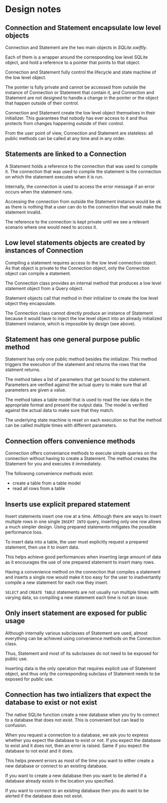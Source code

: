 
# Design notes


## Connection and Statement encapsulate low level objects

Connection and Statement are the two main objects in *SQLite.swiftly*.

Each of them is a wrapper around the corresponding low level SQLite object, and
hold a reference to a pointer that points to that object.

Connection and Statement fully control the lifecycle and state machine of the
low level object.

The pointer is fully private and cannot be accessed from outside the instance
of Connection or Statement that contain it, and Connection and Statement are not
designed to handle a change in the pointer or the object that happen outside of
their control.

Connection and Statement create the low level object themselves in their
initializer. This guarantees that nobody has ever access to it and thus protects
from changes happening outside of their control.

From the user point of view, Connection and Statement are stateless: all public
methods can be called at any time and in any order.


## Statements are linked to a Connection

A Statement holds a reference to the connection that was used to compile it.
The connection that was used to compile the statement is the connection on which
the statement executes when it is run.

Internally, the connection is used to access the error message if an error
occurs when the statement runs.

Accessing the connection from outside the Statement instance would be ok as 
there is nothing that a user can do to the connection that would make the 
statement invalid.

The reference to the connection is kept private until we see a relevant scenario
where one would need to access it.


## Low level statements objects are created by instances of Connection

Compiling a statement requires access to the low level connection object. As
that object is private to the Connection object, only the Connection object can
compile a statement.

The Connection class provides an internal method that produces a low level
statement object from a Query object.

Statement objects call that method in their initializer to create the low level 
object they encapsulate.

The Connection class cannot directly produce an instance of Statement because it
would have to inject the low level object into an already initialized Statement
instance, which is impossible by design (see above).


## Statement has one general purpose public method

Statement has only one public method besides the initializer. This method
triggers the execution of the statement and returns the rows that the statment
returns.

The method takes a list of parameters that get bound to the statement.
Parameters are verified against the actual query to make sure that all
parameters are given a value.

The method takes a table model that is used to read the raw data in the
appropriate format and present the output data. The model is verified against
the actual data to make sure that they match.

The underlying state machine is reset on each execution so that the method can
be called multiple times with different parameters.


## Connection offers convenience methods

Connection offers conveniance methods to execute simple queries on the
connection without having to create a Statement. The method creates the
Statement for you and executes it immediately.

The followong convenience methods exist:
- create a table from a table model
- read all rows from a table


## Inserts use explicit prepared statement

Insert statements insert one row at a time. Although there are ways to insert
multiple rows in one single `INSERT INTO` query, inserting only one row allows
a much simpler design. Using prepared statements mitigates the possible
performance loss.

To insert data into a table, the user must explicitly request a prepared
statement, then use it to insert data. 

This helps achieve good performances when inserting large amount of data as it
encourages the use of one prepared statement to insert many rows.

Having a convenience method on the connection that compiles a statement and
inserts a single row would make it too easy for the user to inadvertantly
compile a new statement for each row they insert.

`SELECT` and `CREATE TABLE` statements are not usually run multiple times with
varying data, so compiling a new statement each time is not an issue.


## Only insert statement are exposed for public usage

Although internally various subclasses of Statement are used, almost everything 
can be achieved using convenience methods on the Connection class.

Thus, Statement and most of its subclasses do not need to be exposed for public
use.

Inserting data is the only operation that requires explicit use of Statement
object, and thus only the corresponding subclass of Statement needs to be
exposed for public use.


## Connection has two intializers that expect the database to exist or not exist

The native SQLite function create a new database when you try to connect to a
database that does not exist. This is convenient but can lead to confusion.

When you request a connection to a database, we ask you to express whether you
expect the database to exist or not. If you expect the database to exist and it
does not, then an error is raised. Same if you expect the database to not exist
and it does.

This helps prevent errors as most of the time you want to either create a new
database or connect to an existing database.

If you want to create a new database then you want to be alerted if a database
already exists in the location you specified.

If you want to connect to an existing database then you do want to be alerted
if the database does not exist.